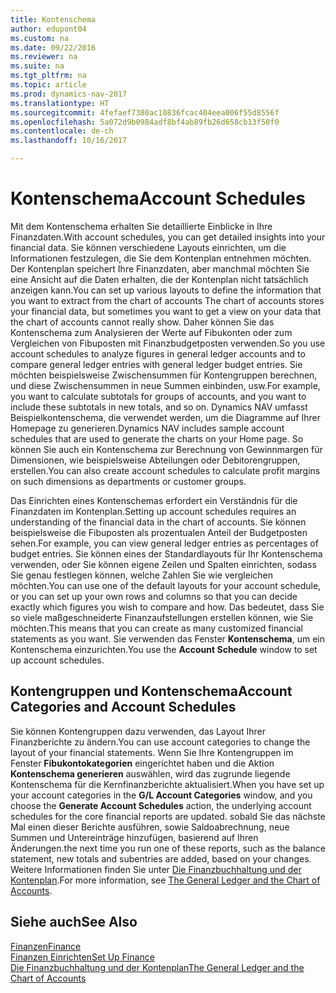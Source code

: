 ```yaml
---
title: Kontenschema
author: edupont04
ms.custom: na
ms.date: 09/22/2016
ms.reviewer: na
ms.suite: na
ms.tgt_pltfrm: na
ms.topic: article
ms.prod: dynamics-nav-2017
ms.translationtype: HT
ms.sourcegitcommit: 4fefaef7380ac10836fcac404eea006f55d8556f
ms.openlocfilehash: 5a072d9b0984adf8bf4ab89fb26d658cb13f50f0
ms.contentlocale: de-ch
ms.lasthandoff: 10/16/2017

---
```


# <a name="account-schedules"></a><span data-ttu-id="e6244-102">Kontenschema</span><span class="sxs-lookup"><span data-stu-id="e6244-102">Account Schedules</span></span>
<span data-ttu-id="e6244-103">Mit dem Kontenschema erhalten Sie detaillierte Einblicke in Ihre Finanzdaten.</span><span class="sxs-lookup"><span data-stu-id="e6244-103">With account schedules, you can get detailed insights into your financial data.</span></span> <span data-ttu-id="e6244-104">Sie können verschiedene Layouts einrichten, um die Informationen festzulegen, die Sie dem Kontenplan entnehmen möchten. Der Kontenplan speichert Ihre Finanzdaten, aber manchmal möchten Sie eine Ansicht auf die Daten erhalten, die der Kontenplan nicht tatsächlich anzeigen kann.</span><span class="sxs-lookup"><span data-stu-id="e6244-104">You can set up various layouts to define the information that you want to extract from the chart of accounts The chart of accounts stores your financial data, but sometimes you want to get a view on your data that the chart of accounts cannot really show.</span></span> <span data-ttu-id="e6244-105">Daher können Sie das Kontenschema zum Analysieren der Werte auf Fibukonten oder zum Vergleichen von Fibuposten mit Finanzbudgetposten verwenden.</span><span class="sxs-lookup"><span data-stu-id="e6244-105">So you use account schedules to analyze figures in general ledger accounts and to compare general ledger entries with general ledger budget entries.</span></span>
<span data-ttu-id="e6244-106">Sie möchten beispielsweise Zwischensummen für Kontengruppen berechnen, und diese Zwischensummen in neue Summen einbinden, usw.</span><span class="sxs-lookup"><span data-stu-id="e6244-106">For example, you want to calculate subtotals for groups of accounts, and you want to include these subtotals in new totals, and so on.</span></span>
<span data-ttu-id="e6244-107">Dynamics NAV umfasst Beispielkontenschema, die verwendet werden, um die Diagramme auf Ihrer Homepage zu generieren.</span><span class="sxs-lookup"><span data-stu-id="e6244-107">Dynamics NAV includes sample account schedules that are used to generate the charts on your Home page.</span></span> <span data-ttu-id="e6244-108">So können Sie auch ein Kontenschema zur Berechnung von Gewinnmargen für Dimensionen, wie beispielsweise Abteilungen oder Debitorengruppen, erstellen.</span><span class="sxs-lookup"><span data-stu-id="e6244-108">You can also create account schedules to calculate profit margins on such dimensions as departments or customer groups.</span></span>  

<span data-ttu-id="e6244-109">Das Einrichten eines Kontenschemas erfordert ein Verständnis für die Finanzdaten im Kontenplan.</span><span class="sxs-lookup"><span data-stu-id="e6244-109">Setting up account schedules requires an understanding of the financial data in the chart of accounts.</span></span>
<span data-ttu-id="e6244-110">Sie können beispielsweise die Fibuposten als prozentualen Anteil der Budgetposten sehen.</span><span class="sxs-lookup"><span data-stu-id="e6244-110">For example, you can view general ledger entries as percentages of budget entries.</span></span>
<span data-ttu-id="e6244-111">Sie können eines der Standardlayouts für Ihr Kontenschema verwenden, oder Sie können eigene Zeilen und Spalten einrichten, sodass Sie genau festlegen können, welche Zahlen Sie wie vergleichen möchten.</span><span class="sxs-lookup"><span data-stu-id="e6244-111">You can use one of the default layouts for your account schedule, or you can set up your own rows and columns so that you can decide exactly which figures you wish to compare and how.</span></span>
<span data-ttu-id="e6244-112">Das bedeutet, dass Sie so viele maßgeschneiderte Finanzaufstellungen erstellen können, wie Sie möchten.</span><span class="sxs-lookup"><span data-stu-id="e6244-112">This means that you can create as many customized financial statements as you want.</span></span> <span data-ttu-id="e6244-113">Sie verwenden das Fenster **Kontenschema**, um ein Kontenschema einzurichten.</span><span class="sxs-lookup"><span data-stu-id="e6244-113">You use the **Account Schedule** window to set up account schedules.</span></span>  

## <a name="account-categories-and-account-schedules"></a><span data-ttu-id="e6244-114">Kontengruppen und Kontenschema</span><span class="sxs-lookup"><span data-stu-id="e6244-114">Account Categories and Account Schedules</span></span>
<span data-ttu-id="e6244-115">Sie können Kontengruppen dazu verwenden, das Layout Ihrer Finanzberichte zu ändern.</span><span class="sxs-lookup"><span data-stu-id="e6244-115">You can use account categories to change the layout of your financial statements.</span></span> <span data-ttu-id="e6244-116">Wenn Sie Ihre Kontengruppen im Fenster **Fibukontokategorien** eingerichtet haben und die Aktion **Kontenschema generieren** auswählen, wird das zugrunde liegende Kontenschema für die Kernfinanzberichte aktualisiert.</span><span class="sxs-lookup"><span data-stu-id="e6244-116">When you have set up your account categories in the **G/L Account Categories** window, and you choose the **Generate Account Schedules** action, the underlying account schedules for the core financial reports are updated.</span></span> <span data-ttu-id="e6244-117">sobald Sie das nächste Mal einen dieser Berichte ausführen, sowie Saldoabrechnung, neue Summen und Untereinträge hinzufügen, basierend auf Ihren Änderungen.</span><span class="sxs-lookup"><span data-stu-id="e6244-117">the next time you run one of these reports, such as the balance statement, new totals and subentries are added, based on your changes.</span></span> <span data-ttu-id="e6244-118">Weitere Informationen finden Sie unter [Die Finanzbuchhaltung und der Kontenplan](finance-general-ledger.md).</span><span class="sxs-lookup"><span data-stu-id="e6244-118">For more information, see [The General Ledger and the Chart of Accounts](finance-general-ledger.md).</span></span>    
## <a name="see-also"></a><span data-ttu-id="e6244-119">Siehe auch</span><span class="sxs-lookup"><span data-stu-id="e6244-119">See Also</span></span>
[<span data-ttu-id="e6244-120">Finanzen</span><span class="sxs-lookup"><span data-stu-id="e6244-120">Finance</span></span>](finance.md)  
[<span data-ttu-id="e6244-121">Finanzen Einrichten</span><span class="sxs-lookup"><span data-stu-id="e6244-121">Set Up Finance</span></span>](finance-setup-finance.md)  
[<span data-ttu-id="e6244-122">Die Finanzbuchhaltung und der Kontenplan</span><span class="sxs-lookup"><span data-stu-id="e6244-122">The General Ledger and the Chart of Accounts</span></span>](finance-general-ledger.md)  


